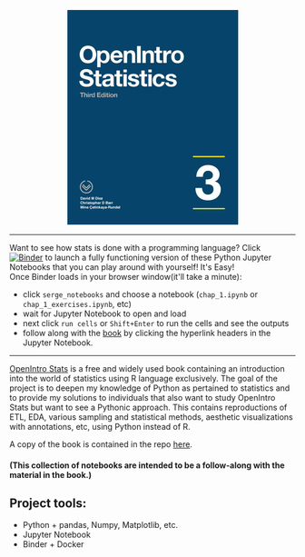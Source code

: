<p align="center">
    <img src="./assets/openintro.jfif" alt="logo" width="301" height="378"/>
</p>

---


Want to see how stats is done with a programming language? Click [![Binder](https://mybinder.org/badge_logo.svg)](https://mybinder.org/v2/gh/ukrainian-serge/open_intro_statistics/master) to launch a fully functioning version of these Python Jupyter Notebooks that you can play around with yourself! 
It's Easy!   
Once Binder loads in your browser window(it'll take a minute): 
 - click `serge_notebooks` and choose a notebook (`chap_1.ipynb` or `chap_1_exercises.ipynb`, etc) 
 - wait for Jupyter Notebook to open and load
 - next click `run cells` or `Shift+Enter` to run the cells and see the outputs
 - follow along with the [book](https://github.com/ukrainian-serge/open_intro_statistics/blob/master/assets/os3.pdf) by clicking the hyperlink headers in the Jupyter Notebook. 

---

<p><a href="https://www.openintro.org/">OpenIntro Stats</a> is a free and widely used book containing an introduction into the world of statistics using R language exclusively. The goal of the project is to deepen my knowledge of Python as pertained to statistics and to provide my solutions to individuals that also want to study OpenIntro Stats but want to see a Pythonic approach. This contains reproductions of ETL, EDA, various sampling and statistical methods, aesthetic visualizations with annotations, etc, using Python instead of R.</p>

A copy of the book is contained in the repo [here](https://github.com/ukrainian-serge/open_intro_statistics/blob/master/assets/os3.pdf).

<h4>(This collection of notebooks are intended to be a follow-along with the material in the book.)</h4>

## Project tools:

- Python + pandas, Numpy, Matplotlib, etc.
- Jupyter Notebook
- Binder + Docker
